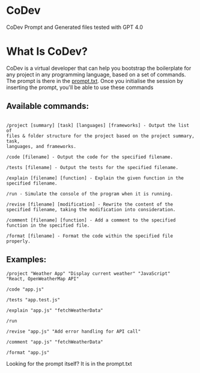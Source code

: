 # CoDev

CoDev Prompt and Generated files tested with GPT 4.0

# What Is CoDev?

CoDev is a virtual developer that can help you bootstrap the boilerplate for any project in any programming language, based on a set of commands. The prompt is there in the [prompt.txt](prompt.txt). Once you initialise the session by inserting the prompt, you'll be able to use these commands


## Available commands:

```

/project [summary] [task] [languages] [frameworks] - Output the list of 
files & folder structure for the project based on the project summary, task, 
languages, and frameworks.

/code [filename] - Output the code for the specified filename. 

/tests [filename] - Output the tests for the specified filename.

/explain [filename] [function] - Explain the given function in the 
specified filename.

/run - Simulate the console of the program when it is running.

/revise [filename] [modification] - Rewrite the content of the 
specified filename, taking the modification into consideration.

/comment [filename] [function] - Add a comment to the specified 
function in the specified file.

/format [filename] - Format the code within the specified file properly.
```

## Examples:

```
/project "Weather App" "Display current weather" "JavaScript" 
"React, OpenWeatherMap API"

/code "app.js"

/tests "app.test.js"

/explain "app.js" "fetchWeatherData"

/run

/revise "app.js" "Add error handling for API call"

/comment "app.js" "fetchWeatherData"

/format "app.js"
```

Looking for the prompt itself? It is in the prompt.txt
